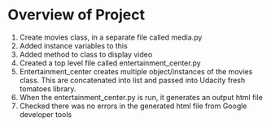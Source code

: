# Overview of Project
1. Create movies class, in a separate file called media.py
2. Added instance variables to this
3. Added method to class to display video
4. Created a top level file called entertainment_center.py
5. Entertainment_center creates multiple object/instances of the movies class. This are concatenated into list and passed into Udacity fresh tomatoes library.
6. When the entertainment_center.py is run, it generates an output html file
7. Checked there was no errors in the generated html file from Google developer tools
